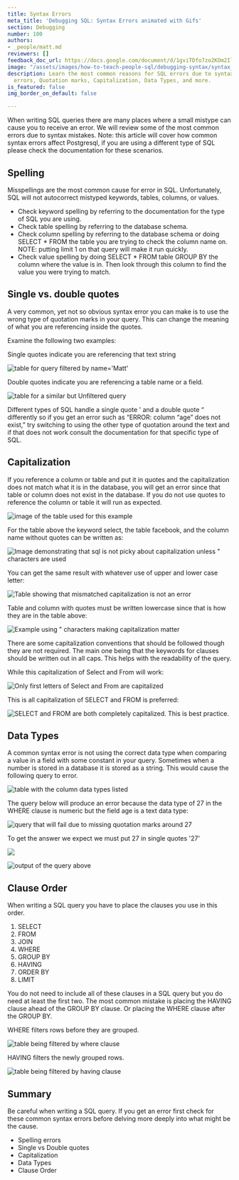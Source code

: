 ```yaml
---
title: Syntax Errors
meta_title: 'Debugging SQL: Syntax Errors animated with Gifs'
section: Debugging
number: 100
authors:
- _people/matt.md
reviewers: []
feedback_doc_url: https://docs.google.com/document/d/1gviTDfo7zo2KOm2IlgH4kaa2RB7iE17oOdwIzOdhHKE/edit?usp=sharing
image: "/assets/images/how-to-teach-people-sql/debugging-syntax/syntax_1.png"
description: Learn the most common reasons for SQL errors due to syntax. Spelling
  errors, Quotation marks, Capitalization, Data Types, and more.
is_featured: false
img_border_on_default: false

---
```

When writing SQL queries there are many places where a small mistype can cause you to receive an error. We will review some of the most common errors due to syntax mistakes. Note: this article will cover how common syntax errors affect Postgresql, if you are using a different type of SQL please check the documentation for these scenarios.

## Spelling

Misspellings are the most common cause for error in SQL. Unfortunately, SQL will not autocorrect mistyped keywords, tables, columns, or values.

* Check keyword spelling by referring to the documentation for the type of SQL you are using.
* Check table spelling by referring to the database schema.
* Check column spelling by referring to the database schema or doing SELECT * FROM the table you are trying to check the column name on. NOTE: putting limit 1 on that query will make it run quickly.
* Check value spelling by doing SELECT * FROM table GROUP BY the column where the value is in. Then look through this column to find the value you were trying to match.

## Single vs. double quotes

A very common, yet not so obvious syntax error you can make is to use the wrong type of quotation marks in your query. This can change the meaning of what you are referencing inside the quotes.

Examine the following two examples:

Single quotes indicate you are referencing that text string

![table for query filtered by name='Matt'](/assets/images/how-to-teach-people-sql/debugging-syntax/syntax_1.png)

Double quotes indicate you are referencing a table name or a field.

![table for a similar but Unfiltered query](/assets/images/how-to-teach-people-sql/debugging-syntax/syntax_2.png)

Different types of SQL handle a single quote ' and a double quote “ differently so if you get an error such as “ERROR: column “age” does not exist,” try switching to using the other type of quotation around the text and if that does not work consult the documentation for that specific type of SQL.

## Capitalization

If you reference a column or table and put it in quotes and the capitalization does not match what it is in the database, you will get an error since that table or column does not exist in the database. If you do not use quotes to reference the column or table it will run as expected.

![image of the table used for this example](/assets/images/how-to-teach-people-sql/debugging-syntax/syntax_3.png)

For the table above the keyword select, the table facebook, and the column name without quotes can be written as:

![Image demonstrating that sql is not picky about capitalization unless " characters are used](/assets/images/how-to-teach-people-sql/debugging-syntax/syntax_4.png)

You can get the same result with whatever use of upper and lower case letter:

![Table showing that mismatched capitalization is not an error](/assets/images/how-to-teach-people-sql/debugging-syntax/syntax_5.png)

Table and column with quotes must be written lowercase since that is how they are in the table above:

![Example using " characters making capitalization matter](/assets/images/how-to-teach-people-sql/debugging-syntax/syntax_6.png)

There are some capitalization conventions that should be followed though they are not required. The main one being that the keywords for clauses should be written out in all caps. This helps with the readability of the query.

While this capitalization of Select and From will work:

![Only first letters of Select and From are capitalized](/assets/images/how-to-teach-people-sql/debugging-syntax/syntax_7.png)

This is all capitalization of SELECT and FROM is preferred:

![SELECT and FROM are both completely capitalized. This is best practice.](/assets/images/how-to-teach-people-sql/debugging-syntax/syntax_8.png)

## Data Types

A common syntax error is not using the correct data type when comparing a value in a field with some constant in your query. Sometimes when a number is stored in a database it is stored as a string. This would cause the following query to error.

![table with the column data types listed](/assets/images/how-to-teach-people-sql/debugging-syntax/syntax_9.png)

The query below will produce an error because the data type of 27 in the WHERE clause is numeric but the field age is a text data type:

![query that will fail due to missing quotation marks around 27](/assets/images/how-to-teach-people-sql/debugging-syntax/syntax_10.png)

To get the answer we expect we must put 27 in single quotes '27'

![](/assets/images/syntax_11-2.png)

![output of the query above](/assets/images/how-to-teach-people-sql/debugging-syntax/syntax_12.png)

## Clause Order

When writing a SQL query you have to place the clauses you use in this order.

1. SELECT
2. FROM
3. JOIN
4. WHERE
5. GROUP BY
6. HAVING
7. ORDER BY
8. LIMIT

You do not need to include all of these clauses in a SQL query but you do need at least the first two. The most common mistake is placing the HAVING clause ahead of the GROUP BY clause. Or placing the WHERE clause after the GROUP BY.

WHERE filters rows before they are grouped.

![table being filtered by where clause](/assets/images/how-to-teach-people-sql/debugging-syntax/syntax_13.png)

HAVING filters the newly grouped rows.

![table being filtered by having clause](/assets/images/how-to-teach-people-sql/debugging-syntax/syntax_14.png)

## Summary

Be careful when writing a SQL query. If you get an error first check for these common syntax errors before delving more deeply into what might be the cause.

* Spelling errors
* Single vs Double quotes
* Capitalization
* Data Types
* Clause Order
